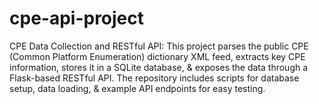 # cpe-api-project
CPE Data Collection and RESTful API: This project parses the public CPE (Common Platform Enumeration) dictionary XML feed, extracts key CPE information, stores it in a SQLite database, &amp; exposes the data through a Flask-based RESTful API. The repository includes scripts for database setup, data loading, &amp; example API endpoints for easy testing.
